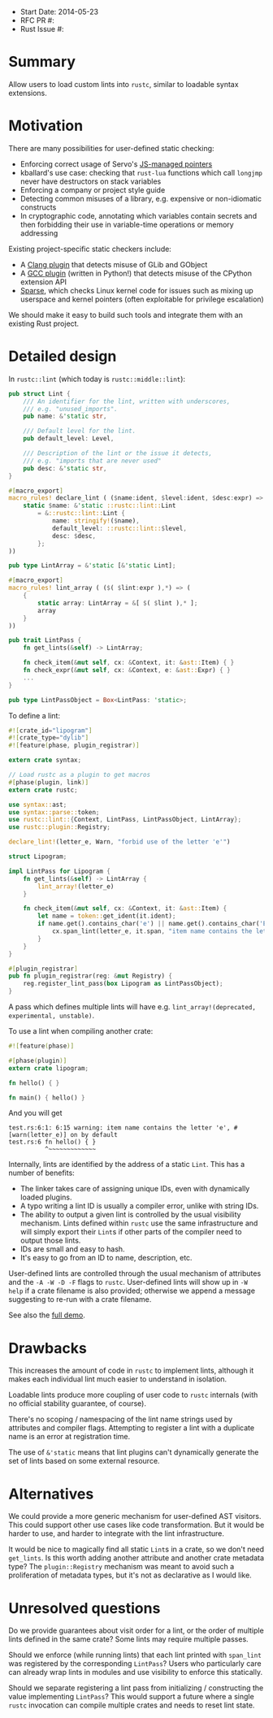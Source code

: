 - Start Date: 2014-05-23
- RFC PR #:
- Rust Issue #:

# Summary

Allow users to load custom lints into `rustc`, similar to loadable syntax extensions.

# Motivation

There are many possibilities for user-defined static checking:

* Enforcing correct usage of Servo's [JS-managed pointers](https://github.com/mozilla/servo/blob/master/src/components/script/dom/bindings/js.rs)
* kballard's use case: checking that `rust-lua` functions which call `longjmp` never have destructors on stack variables
* Enforcing a company or project style guide
* Detecting common misuses of a library, e.g. expensive or non-idiomatic constructs
* In cryptographic code, annotating which variables contain secrets and then forbidding their use in variable-time operations or memory addressing

Existing project-specific static checkers include:

* A [Clang plugin](https://tecnocode.co.uk/2013/12/09/clang-plugin-for-glib-and-gnome/) that detects misuse of GLib and GObject
* A [GCC plugin](https://gcc-python-plugin.readthedocs.org/en/latest/cpychecker.html) (written in Python!) that detects misuse of the CPython extension API
* [Sparse](https://sparse.wiki.kernel.org/index.php/Main_Page), which checks Linux kernel code for issues such as mixing up userspace and kernel pointers (often exploitable for privilege escalation)

We should make it easy to build such tools and integrate them with an existing Rust project.

# Detailed design

In `rustc::lint` (which today is `rustc::middle::lint`):

~~~ .rs
pub struct Lint {
    /// An identifier for the lint, written with underscores,
    /// e.g. "unused_imports".
    pub name: &'static str,

    /// Default level for the lint.
    pub default_level: Level,

    /// Description of the lint or the issue it detects,
    /// e.g. "imports that are never used"
    pub desc: &'static str,
}

#[macro_export]
macro_rules! declare_lint ( ($name:ident, $level:ident, $desc:expr) => (
    static $name: &'static ::rustc::lint::Lint
        = &::rustc::lint::Lint {
            name: stringify!($name),
            default_level: ::rustc::lint::$level,
            desc: $desc,
        };
))

pub type LintArray = &'static [&'static Lint];

#[macro_export]
macro_rules! lint_array ( ($( $lint:expr ),*) => (
    {
        static array: LintArray = &[ $( $lint ),* ];
        array
    }
))

pub trait LintPass {
    fn get_lints(&self) -> LintArray;

    fn check_item(&mut self, cx: &Context, it: &ast::Item) { }
    fn check_expr(&mut self, cx: &Context, e: &ast::Expr) { }
    ...
}

pub type LintPassObject = Box<LintPass: 'static>;
~~~

To define a lint:

~~~ .rs
#![crate_id="lipogram"]
#![crate_type="dylib"]
#![feature(phase, plugin_registrar)]

extern crate syntax;

// Load rustc as a plugin to get macros
#[phase(plugin, link)]
extern crate rustc;

use syntax::ast;
use syntax::parse::token;
use rustc::lint::{Context, LintPass, LintPassObject, LintArray};
use rustc::plugin::Registry;

declare_lint!(letter_e, Warn, "forbid use of the letter 'e'")

struct Lipogram;

impl LintPass for Lipogram {
    fn get_lints(&self) -> LintArray {
        lint_array!(letter_e)
    }

    fn check_item(&mut self, cx: &Context, it: &ast::Item) {
        let name = token::get_ident(it.ident);
        if name.get().contains_char('e') || name.get().contains_char('E') {
            cx.span_lint(letter_e, it.span, "item name contains the letter 'e'");
        }
    }
}

#[plugin_registrar]
pub fn plugin_registrar(reg: &mut Registry) {
    reg.register_lint_pass(box Lipogram as LintPassObject);
}
~~~

A pass which defines multiple lints will have e.g. `lint_array!(deprecated, experimental, unstable)`.

To use a lint when compiling another crate:

~~~ .rs
#![feature(phase)]

#[phase(plugin)]
extern crate lipogram;

fn hello() { }

fn main() { hello() }
~~~

And you will get

~~~
test.rs:6:1: 6:15 warning: item name contains the letter 'e', #[warn(letter_e)] on by default
test.rs:6 fn hello() { }
          ^~~~~~~~~~~~~~
~~~

Internally, lints are identified by the address of a static `Lint`.  This has a number of benefits:

* The linker takes care of assigning unique IDs, even with dynamically loaded plugins.
* A typo writing a lint ID is usually a compiler error, unlike with string IDs.
* The ability to output a given lint is controlled by the usual visibility mechanism.  Lints defined within `rustc` use the same infrastructure and will simply export their `Lint`s if other parts of the compiler need to output those lints.
* IDs are small and easy to hash.
* It's easy to go from an ID to name, description, etc.

User-defined lints are controlled through the usual mechanism of attributes and the `-A -W -D -F` flags to `rustc`.  User-defined lints will show up in `-W help` if a crate filename is also provided; otherwise we append a message suggesting to re-run with a crate filename.

See also the [full demo](https://gist.github.com/kmcallister/3409ece44ead6d280b8e).

# Drawbacks

This increases the amount of code in `rustc` to implement lints, although it makes each individual lint much easier to understand in isolation.

Loadable lints produce more coupling of user code to `rustc` internals (with no official stability guarantee, of course).

There's no scoping / namespacing of the lint name strings used by attributes and compiler flags.  Attempting to register a lint with a duplicate name is an error at registration time.

The use of `&'static` means that lint plugins can't dynamically generate the set of lints based on some external resource.

# Alternatives

We could provide a more generic mechanism for user-defined AST visitors.  This could support other use cases like code transformation.  But it would be harder to use, and harder to integrate with the lint infrastructure.

It would be nice to magically find all static `Lint`s in a crate, so we don't need `get_lints`.  Is this worth adding another attribute and another crate metadata type?  The `plugin::Registry` mechanism was meant to avoid such a proliferation of metadata types, but it's not as declarative as I would like.

# Unresolved questions

Do we provide guarantees about visit order for a lint, or the order of multiple lints defined in the same crate?  Some lints may require multiple passes.

Should we enforce (while running lints) that each lint printed with `span_lint` was registered by the corresponding `LintPass`?  Users who particularly care can already wrap lints in modules and use visibility to enforce this statically.

Should we separate registering a lint pass from initializing / constructing the value implementing `LintPass`?  This would support a future where a single `rustc` invocation can compile multiple crates and needs to reset lint state.
